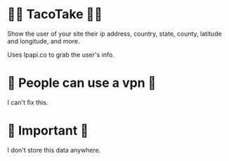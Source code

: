 # 😵‍💫 TacoTake 😵‍💫
Show the user of your site their ip address, country, state, county, latitude and longitude, and more.

Uses Ipapi.co to grab the user's info.

 # 🥸 People can use a vpn 🥸
I can't fix this.

# 🤩 Important 🤩

I don't store this data anywhere.
